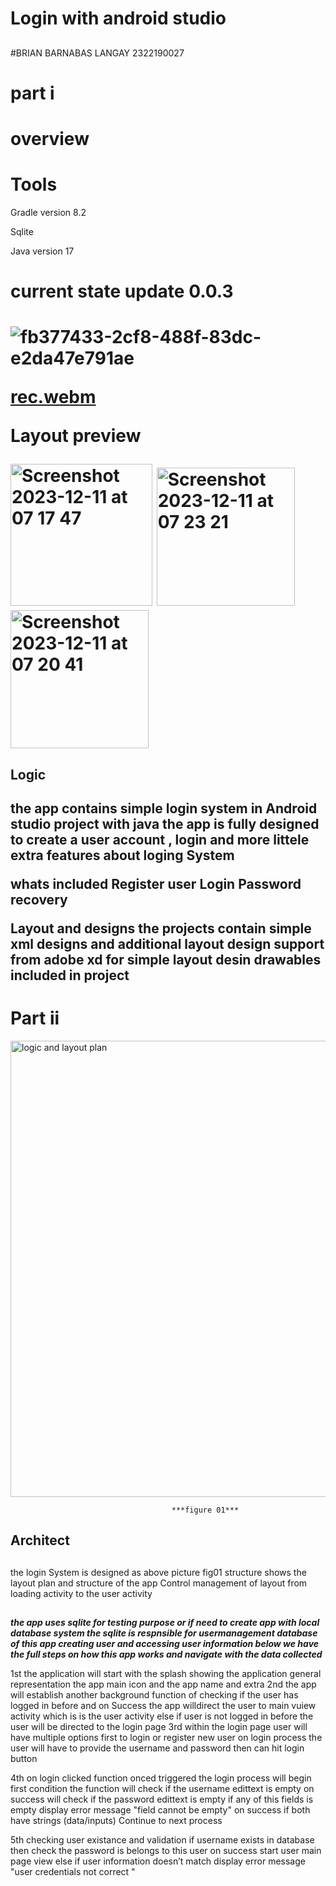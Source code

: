 # Login with android studio

##
#BRIAN BARNABAS LANGAY
2322190027
##

#  part i


<h1>overview<h1/>

#  Tools
<p>
Gradle version 8.2
<p/>
  <p>
    Sqlite
  </p>
<P>
  Java version 17
</P>

##

<h1>current state update 0.0.3<h1/>



![fb377433-2cf8-488f-83dc-e2da47e791ae](https://github.com/brianlangay4/Login/assets/67788456/c16db399-4011-4d02-8ce3-72f533722686)


[rec.webm](https://github.com/brianlangay4/Login/assets/67788456/7a6ca0e1-78a3-4fb0-bf53-525a2808aa93)

**Layout preview**

<img width="227" alt="Screenshot 2023-12-11 at 07 17 47" src="https://github.com/brianlangay4/Login/assets/67788456/e5ff6f8e-c61a-4813-a119-4106b20f755b">


<img width="221" alt="Screenshot 2023-12-11 at 07 23 21" src="https://github.com/brianlangay4/Login/assets/67788456/18e814fb-7bad-4ecd-addb-7291b4d4ec68">


<img width="221" alt="Screenshot 2023-12-11 at 07 20 41" src="https://github.com/brianlangay4/Login/assets/67788456/df8c3d0c-d36a-4cc6-a25b-588c6f6b16ab">





<h2>Logic<h2/>
the app contains simple login system in Android studio project with java 
the app is fully designed to create a user account , login and more littele extra features about loging System 

whats included 
Register user
Login
Password recovery 


Layout and designs 
the projects contain simple xml designs and additional layout design  support from adobe xd for simple layout desin drawables included in project

#  Part ii


<img width="730" alt="logic and layout plan" src="https://github.com/brianlangay4/Login/assets/67788456/77e6cd7d-e67e-4112-8e62-4e742c9b4504">

                                        ***figure 01***

<h2>Architect<h2/>

##
the login System is designed as above picture fig01 structure 
shows the layout plan and structure of the app Control management of layout from loading activity to the user activity 
##

***the app uses sqlite for testing purpose or if need to create app with local database system the sqlite is respnsible for usermanagement database of this app creating user and accessing user information below we have the full steps on how this app works and navigate with the data collected***

1st the application will start with the splash showing the application general representation the app main icon and the app name and extra
2nd the app will establish another background function of checking if the user has logged in before and on Success the app willdirect the user to main vuiew activity 
which is is the user activity else if user is not logged in before the  user will be directed to the login page 
3rd within the login page user will have multiple options first to login or register new user on login process the user will have to provide the username and password then 
can hit login button 

4th on login clicked  function onced triggered the login process will begin first condition the function will check if the username edittext is empty on success 
will check if the password edittext is empty if any of this fields is empty display error message "field cannot be empty" on success if both have strings (data/inputs) 
Continue to next process

5th checking user existance and validation if username exists in database then check the password is belongs to this user on success start user main page view else
if user information doesn’t match display error message "user credentials not correct "




